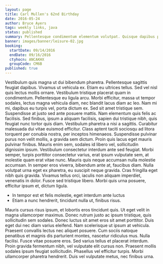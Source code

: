 ```yaml
---
layout: page
title: Carl Mullen's 62nd Birthday
date: 2016-05-24
author: Bruce Ayers
tags: weekly links, java
status: published
summary: Pellentesque condimentum elementum volutpat. Quisque dapibus placerat lectus.
banner: images/banner/leisure-02.jpg
booking:
  startDate: 09/14/2016
  endDate: 09/16/2016
  ctyhocn: ANCAKHX
  groupCode: CM6B
published: true
---
```

Vestibulum quis magna ut dui bibendum pharetra. Pellentesque sagittis feugiat dapibus. Vivamus ut vehicula ex. Etiam eu ultrices tellus. Sed vel nisl quis lectus mollis ornare. Vestibulum tristique placerat quam in condimentum. Pellentesque eu ligula arcu. Morbi efficitur, massa ut tempor sodales, lectus magna vehicula diam, nec blandit lacus diam ac leo. Nam mi mi, dapibus eu turpis vel, porta dictum ex. Sed sit amet tristique sem. Suspendisse at justo sed ante posuere mattis. Nam elementum quis felis ac facilisis. Sed finibus, ipsum a aliquam facilisis, sapien dui tristique nibh, quis feugiat nunc tortor quis diam. Vestibulum pharetra a nisi a sagittis. Curabitur malesuada dui vitae euismod efficitur.
Class aptent taciti sociosqu ad litora torquent per conubia nostra, per inceptos himenaeos. Suspendisse pulvinar purus non velit mollis, a gravida sem dictum. Proin quis lacus eget mauris pulvinar finibus. Mauris enim sem, sodales id libero vel, sollicitudin dignissim ipsum. Vestibulum consectetur interdum ante sed feugiat. Morbi semper, turpis porttitor consectetur varius, erat ipsum vulputate sem, at molestie quam erat vitae nunc. Mauris quis neque accumsan nulla molestie accumsan. In semper eros viverra, bibendum ante at, faucibus diam. Nulla volutpat urna eget ex pharetra, eu suscipit neque gravida. Cras fringilla eget nibh quis gravida. Vivamus tellus orci, iaculis non aliquam imperdiet, venenatis in dolor. Fusce sed tristique libero. Morbi quis urna posuere, efficitur ipsum et, dictum ligula.

* In tempor est et felis molestie, eget interdum ante luctus
* Etiam a nunc hendrerit, tincidunt nulla ut, finibus risus.

Mauris cursus risus ipsum, et lobortis eros tincidunt quis. Ut eget velit in magna ullamcorper maximus. Donec rutrum justo ac ipsum tristique, quis sollicitudin sem sodales. Donec luctus sit amet eros sit amet porttitor. Duis eget dui nec diam varius eleifend. Nam scelerisque ut ipsum at vehicula. Praesent convallis lectus nec aliquet posuere. Cum sociis natoque penatibus et magnis dis parturient montes, nascetur ridiculus mus. Nulla facilisi. Fusce vitae posuere eros. Sed varius tellus et placerat interdum. Proin gravida fermentum nibh, vel vulputate elit cursus non. Praesent mollis sodales ipsum feugiat sollicitudin. Phasellus vel efficitur turpis. Morbi ullamcorper pharetra hendrerit. Duis vel vulputate metus, nec finibus urna.
